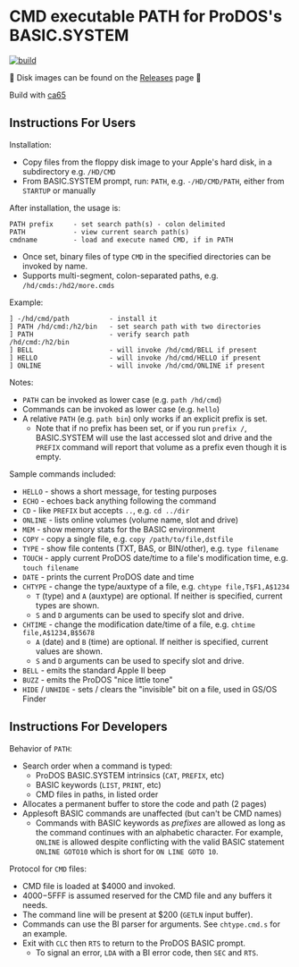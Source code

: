 # CMD executable PATH for ProDOS's BASIC.SYSTEM

[![build](https://github.com/a2stuff/prodos-path/actions/workflows/main.yml/badge.svg)](https://github.com/a2stuff/prodos-path/actions/workflows/main.yml)

💾 Disk images can be found on the [Releases](https://github.com/a2stuff/prodos-path/releases) page 💾

Build with [ca65](https://cc65.github.io/doc/ca65.html)

## Instructions For Users

Installation:
* Copy files from the floppy disk image to your Apple's hard disk, in a subdirectory e.g. `/HD/CMD`
* From BASIC.SYSTEM prompt, run: `PATH`, e.g. `-/HD/CMD/PATH`, either from `STARTUP` or manually

After installation, the usage is:
```
PATH prefix     - set search path(s) - colon delimited
PATH            - view current search path(s)
cmdname         - load and execute named CMD, if in PATH
```

* Once set, binary files of type `CMD` in the specified directories can be invoked by name.
* Supports multi-segment, colon-separated paths, e.g. `/hd/cmds:/hd2/more.cmds`

Example:
```
] -/hd/cmd/path          - install it
] PATH /hd/cmd:/h2/bin   - set search path with two directories
] PATH                   - verify search path
/hd/cmd:/h2/bin
] BELL                   - will invoke /hd/cmd/BELL if present
] HELLO                  - will invoke /hd/cmd/HELLO if present
] ONLINE                 - will invoke /hd/cmd/ONLINE if present
```

Notes:
* `PATH` can be invoked as lower case (e.g. `path /hd/cmd`)
* Commands can be invoked as lower case (e.g. `hello`)
* A relative `PATH` (e.g. `path bin`) only works if an explicit prefix is set.
  * Note that if no prefix has been set, or if you run `prefix /`, BASIC.SYSTEM will use the last accessed slot and drive and the `PREFIX` command will report that volume as a prefix even though it is empty.


Sample commands included:
* `HELLO` - shows a short message, for testing purposes
* `ECHO` - echoes back anything following the command
* `CD` - like `PREFIX` but accepts `..`, e.g. `cd ../dir`
* `ONLINE` - lists online volumes (volume name, slot and drive)
* `MEM` - show memory stats for the BASIC environment
* `COPY` - copy a single file, e.g. `copy /path/to/file,dstfile`
* `TYPE` - show file contents (TXT, BAS, or BIN/other), e.g. `type filename`
* `TOUCH` - apply current ProDOS date/time to a file's modification time, e.g. `touch filename`
* `DATE` - prints the current ProDOS date and time
* `CHTYPE` - change the type/auxtype of a file, e.g. `chtype file,T$F1,A$1234`
    * `T` (type) and `A` (auxtype) are optional. If neither is specified, current types are shown.
    * `S` and `D` arguments can be used to specify slot and drive.
* `CHTIME` - change the modification date/time of a file, e.g. `chtime file,A$1234,B$5678`
    * `A` (date) and `B` (time) are optional. If neither is specified, current values are shown.
    * `S` and `D` arguments can be used to specify slot and drive.
* `BELL` - emits the standard Apple II beep
* `BUZZ` - emits the ProDOS "nice little tone"
* `HIDE` / `UNHIDE` - sets / clears the "invisible" bit on a file, used in GS/OS Finder


## Instructions For Developers

Behavior of `PATH`:

* Search order when a command is typed:
   * ProDOS BASIC.SYSTEM intrinsics (`CAT`, `PREFIX`, etc)
   * BASIC keywords (`LIST`, `PRINT`, etc)
   * CMD files in paths, in listed order
* Allocates a permanent buffer to store the code and path (2 pages)
* Applesoft BASIC commands are unaffected (but can't be CMD names)
   * Commands with BASIC keywords as _prefixes_ are allowed as long as the command continues with an alphabetic character. For example, `ONLINE` is allowed despite conflicting with the valid BASIC statement `ONLINE GOTO10` which is short for `ON LINE GOTO 10`.

Protocol for `CMD` files:

* CMD file is loaded at $4000 and invoked.
* $4000-$5FFF is assumed reserved for the CMD file and any buffers it needs.
* The command line will be present at $200 (`GETLN` input buffer).
* Commands can use the BI parser for arguments. See `chtype.cmd.s` for an example.
* Exit with `CLC` then `RTS` to return to the ProDOS BASIC prompt.
    * To signal an error, `LDA` with a BI error code, then `SEC` and `RTS`.
